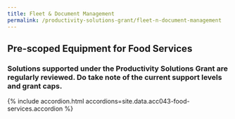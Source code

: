 ```yaml
---
title: Fleet & Document Management
permalink: /productivity-solutions-grant/fleet-n-document-management
---
```


## Pre-scoped Equipment for Food Services

### Solutions supported under the Productivity Solutions Grant are regularly reviewed. Do take note of the current support levels and grant caps.

{% include accordion.html accordions=site.data.acc043-food-services.accordion %}